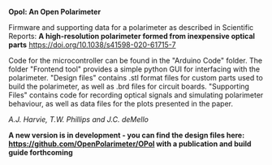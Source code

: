**Opol: An Open Polarimeter**

Firmware and supporting data for a polarimeter as described in Scientific Reports: **A high-resolution polarimeter formed from inexpensive optical parts** https://doi.org/10.1038/s41598-020-61715-7

Code for the microcontroller can be found in the "Arduino Code" folder. The folder "Frontend tool" provides a simple python GUI for interfacing with the polarimeter. 
"Design files" contains .stl format files for custom parts used to build the polarimeter, as well as .brd files for circuit boards.
"Supporting Files" contains code for recording optical signals and simulating polarimeter behaviour, as well as data files for the plots presented in the paper.

*A.J. Harvie, T.W. Phillips and J.C. deMello*

**A new version is in development - you can find the design files here: https://github.com/OpenPolarimeter/OPol with a publication and build guide forthcoming**
